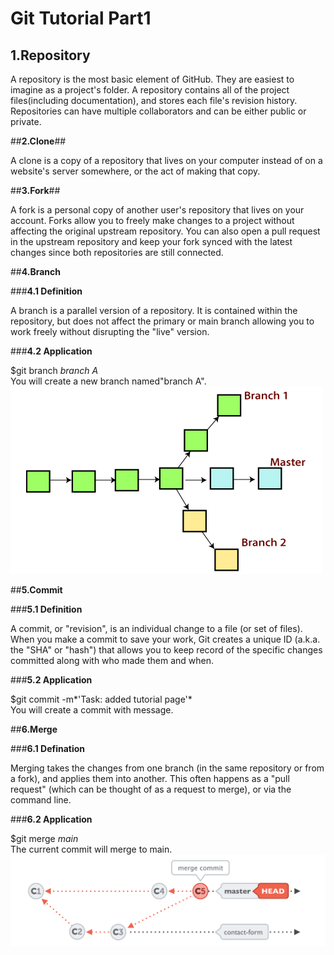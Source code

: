 # **Git Tutorial Part1** #

## **1.Repository** ##

A repository is the most basic element of GitHub. They are easiest to imagine as a project's folder.
A repository contains all of the project files(including documentation), and stores each file's revision history. Repositories can have multiple collaborators and can be either public or private.

##**2.Clone**##

A clone is a copy of a repository that lives on your computer instead of on a website's server somewhere, or the act of making that copy.

##**3.Fork**##

A fork is a personal copy of another user's repository that lives on your account. Forks allow you to freely make changes to a project without affecting the original upstream repository. You can also open a pull request in the upstream repository and keep your fork synced with the latest changes since both repositories are still connected.

##**4.Branch**

###**4.1 Definition**

A branch is a parallel version of a repository. It is contained within the repository, but does not affect the primary or main branch allowing you to work freely without disrupting the "live" version.

###**4.2 Application**

$git branch *branch A*<br>
You will create a new branch named"branch A".
![Branch](/image/branch.png)


##**5.Commit**

###**5.1 Definition**

A commit, or "revision", is an individual change to a file (or set of files). When you make a commit to save your work, Git creates a unique ID (a.k.a. the "SHA" or "hash") that allows you to keep record of the specific changes committed along with who made them and when.

###**5.2 Application**

$git commit -m*'Task: added tutorial page'*<br>
You will create a commit with message.

##**6.Merge**

###**6.1 Defination**

Merging takes the changes from one branch (in the same repository or from a fork), and applies them into another. This often happens as a "pull request" (which can be thought of as a request to merge), or via the command line.

###**6.2 Application**

$git merge *main*<br>
The current commit will merge to main.
![Merge commit](/image/merge.png)
